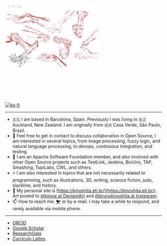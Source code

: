 <svg fill="none" viewBox="0 0 300 300" width="300" height="300" xmlns="http://www.w3.org/2000/svg">
  <foreignObject width="100%" height="100%">
    <div xmlns="http://www.w3.org/1999/xhtml">
<style>
#an-image {
  filter:  unset;
}
@media (prefers-color-scheme: dark) {
  #an-image {
    filter:  invert(100%);
  }
}
</style>
    <img
      src="https://raw.githubusercontent.com/kinow/kinow/master/255.png"
      alt="Study of hands and feet, drawn with graphite stick."
      id="an-image"
      />
    </div>
  </foreignObject>
</svg>

[![ko-fi](https://ko-fi.com/img/githubbutton_sm.svg)](https://ko-fi.com/X8X1618T2)

<hr />

- 🇪🇸 I am based in Barcelona, Spain. Previously I was living in 🇳🇿 Auckland, New Zealand. I am originally from 🇧🇷
  Casa Verde, São Paulo, Brazil.
- 👯 Feel free to get in contact to discuss collaboration in Open Source, I am interested in several topics, from image
  processing, fuzzy logic, and natural language processing, to devops, continuous integration, and testing.
- 🌱 I am an Apache Software Foundation member, and also involved with other Open Source projects such as TestLink,
  Jenkins, BioUno, TAP, Smashing, TupiLabs, CWL, and others.
- ⚡ I am also interested in topics that are not necessarily related to programming, such as illustrations, 3D, writing,
  science fiction, judo, slackline, and history.
- 📖 My personal site is [https://kinoshita.eti.br/](https://kinoshita.eti.br/). Art posted
  to [@kinow at DeviantArt](https://www.deviantart.com/kinow)
  and [@brunokinoshita at Instagram](https://www.instagram.com/brunokinoshita/).
- 📫 How to reach me: [🐦](https://twitter.com/kinow/) or by e-mail. I may take a while to respond, and rarely available
  via mobile phone.

<hr />

* [ORCID](https://orcid.org/0000-0001-8250-4074)
* [Google Scholar](https://scholar.google.com/citations?user=9ipmigEAAAAJ&hl=en)
* [ResearchGate](https://www.researchgate.net/profile/Bruno_De_Paula_Kinoshita)
* [Currículo Lattes](http://lattes.cnpq.br/8666082096927948)
